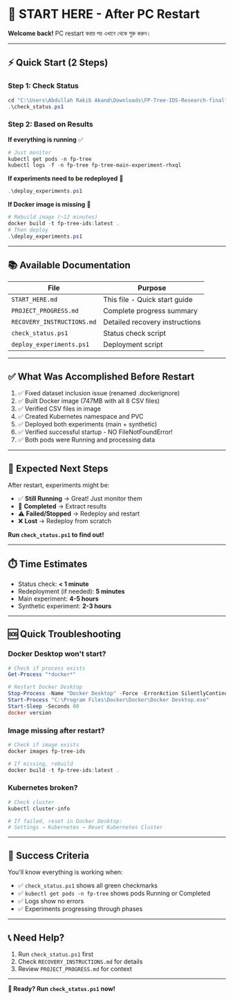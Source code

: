 # 🚀 START HERE - After PC Restart

**Welcome back!** PC restart করার পর এখানে থেকে শুরু করুন।

---

## ⚡ Quick Start (2 Steps)

### Step 1: Check Status
```powershell
cd "C:\Users\Abdullah Rakib Akand\Downloads\FP-Tree-IDS-Research-final"
.\check_status.ps1
```

### Step 2: Based on Results

**If everything is running** ✅
```powershell
# Just monitor
kubectl get pods -n fp-tree
kubectl logs -f -n fp-tree fp-tree-main-experiment-rhxql
```

**If experiments need to be redeployed** 🔄
```powershell
.\deploy_experiments.ps1
```

**If Docker image is missing** 🔨
```powershell
# Rebuild image (~12 minutes)
docker build -t fp-tree-ids:latest .
# Then deploy
.\deploy_experiments.ps1
```

---

## 📚 Available Documentation

| File | Purpose |
|------|---------|
| `START_HERE.md` | This file - Quick start guide |
| `PROJECT_PROGRESS.md` | Complete progress summary |
| `RECOVERY_INSTRUCTIONS.md` | Detailed recovery instructions |
| `check_status.ps1` | Status check script |
| `deploy_experiments.ps1` | Deployment script |

---

## ✅ What Was Accomplished Before Restart

1. ✅ Fixed dataset inclusion issue (renamed .dockerignore)
2. ✅ Built Docker image (747MB with all 8 CSV files)
3. ✅ Verified CSV files in image
4. ✅ Created Kubernetes namespace and PVC
5. ✅ Deployed both experiments (main + synthetic)
6. ✅ Verified successful startup - NO FileNotFoundError!
7. ✅ Both pods were Running and processing data

---

## 🎯 Expected Next Steps

After restart, experiments might be:
- ✅ **Still Running** → Great! Just monitor them
- 🎉 **Completed** → Extract results
- ⚠️ **Failed/Stopped** → Redeploy and restart
- ❌ **Lost** → Redeploy from scratch

**Run `check_status.ps1` to find out!**

---

## ⏱️ Time Estimates

- Status check: **< 1 minute**
- Redeployment (if needed): **5 minutes**
- Main experiment: **4-5 hours**
- Synthetic experiment: **2-3 hours**

---

## 🆘 Quick Troubleshooting

### Docker Desktop won't start?
```powershell
# Check if process exists
Get-Process "*docker*"

# Restart Docker Desktop
Stop-Process -Name "Docker Desktop" -Force -ErrorAction SilentlyContinue
Start-Process "C:\Program Files\Docker\Docker\Docker Desktop.exe"
Start-Sleep -Seconds 60
docker version
```

### Image missing after restart?
```powershell
# Check if image exists
docker images fp-tree-ids

# If missing, rebuild
docker build -t fp-tree-ids:latest .
```

### Kubernetes broken?
```powershell
# Check cluster
kubectl cluster-info

# If failed, reset in Docker Desktop:
# Settings → Kubernetes → Reset Kubernetes Cluster
```

---

## 🎉 Success Criteria

You'll know everything is working when:
- ✅ `check_status.ps1` shows all green checkmarks
- ✅ `kubectl get pods -n fp-tree` shows pods Running or Completed
- ✅ Logs show no errors
- ✅ Experiments progressing through phases

---

## 📞 Need Help?

1. Run `check_status.ps1` first
2. Check `RECOVERY_INSTRUCTIONS.md` for details
3. Review `PROJECT_PROGRESS.md` for context

---

**🚀 Ready? Run `check_status.ps1` now!**
